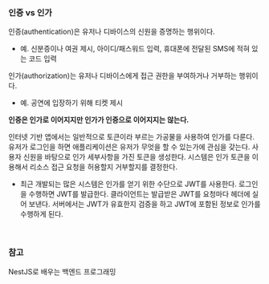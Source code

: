### 인증 vs 인가

인증(authentication)은 유저나 디바이스의 신원을 증명하는 행위이다. 
- 예. 신분증이나 여권 제시, 아이디/패스워드 입력, 휴대폰에 전달된 SMS에 적혀 있는 코드 입력 

인가(authorization)는 유저나 디바이스에게 접근 권한을 부여하거나 거부하는 행위이다. 
- 예. 공연에 입장하기 위해 티켓 제시 

**인증은 인가로 이어지지만 인가가 인증으로 이어지지는 않는다.**

인터넷 기반 앱에서는 일반적으로 토큰이라 부르는 가공물을 사용하여 인가를 다룬다. 유저가 로그인을 하면 애플리케이션은 유저가 무엇을 할 수 있는가에 관심을 갖는다. 사용자 신원을 바탕으로 인가 세부사항을 가진 토큰을 생성한다. 시스템은 인가 토큰을 이용해서 리소스 접근 요청을 허용할지 거부할지를 결정한다. 
- 최근 개발되는 많은 시스템은 인가를 얻기 위한 수단으로 JWT를 사용한다. 로그인을 수행하면 JWT를 발급한다. 클라이언트는 발급받은 JWT를 요청마다 헤더에 실어 보낸다. 서버에서는 JWT가 유효한지 검증을 하고 JWT에 포함된 정보로 인가를 수행하게 된다. 


<br>

### 참고

NestJS로 배우는 백엔드 프로그래밍
